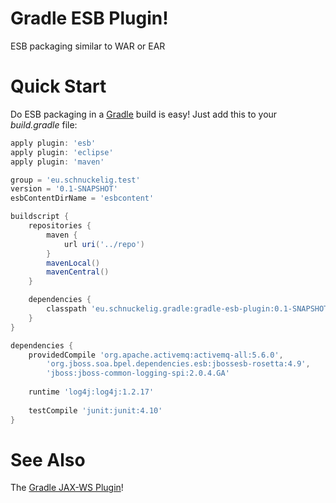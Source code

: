# Gradle ESB Plugin! 
ESB packaging similar to WAR or EAR

# Quick Start
Do ESB packaging in a [Gradle](http://gradle.org) build is easy! Just add this to your *build.gradle* file:

```groovy
apply plugin: 'esb'
apply plugin: 'eclipse'
apply plugin: 'maven'

group = 'eu.schnuckelig.test'
version = '0.1-SNAPSHOT'
esbContentDirName = 'esbcontent'

buildscript {
    repositories {
		maven {
            url uri('../repo')
        }
		mavenLocal()
		mavenCentral()
    }

	dependencies {
		classpath 'eu.schnuckelig.gradle:gradle-esb-plugin:0.1-SNAPSHOT'
	}
}

dependencies {
	providedCompile 'org.apache.activemq:activemq-all:5.6.0',
		'org.jboss.soa.bpel.dependencies.esb:jbossesb-rosetta:4.9',
		'jboss:jboss-common-logging-spi:2.0.4.GA'
	
	runtime 'log4j:log4j:1.2.17'
	
	testCompile 'junit:junit:4.10'
}
```

# See Also #
The [Gradle JAX-WS Plugin](https://github.com/tklein/gradle-jaxws-plugin)!
